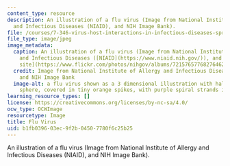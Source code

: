 ```yaml
---
content_type: resource
description: An illustration of a flu virus (Image from National Institute of Allergy
  and Infectious Diseases (NIAID), and NIH Image Bank).
file: /courses/7-346-virus-host-interactions-in-infectious-diseases-spring-2013/b1fb039603ec9f2b04507780f6c25b25_7-346s13-th.jpg
file_type: image/jpeg
image_metadata:
  caption: An illustration of a flu virus (Image from National Institute of Allergy
    and Infectious Diseases ([NIAID](https://www.niaid.nih.gov/)), and [NIH Flickr
    site](https://www.flickr.com/photos/nihgov/albums/72157657768276462)).
  credit: Image from National Institute of Allergy and Infectious Diseases (NIAID),
    and NIH Image Bank
  image-alt: a flu virus shown as a 3 dimensional illustration with half of a blue-green
    sphere, covered in tiny orange spikes, with purple spiral strands inside the sphere.
learning_resource_types: []
license: https://creativecommons.org/licenses/by-nc-sa/4.0/
ocw_type: OCWImage
resourcetype: Image
title: Flu Virus
uid: b1fb0396-03ec-9f2b-0450-7780f6c25b25
---
```

An illustration of a flu virus (Image from National Institute of Allergy and Infectious Diseases (NIAID), and NIH Image Bank).